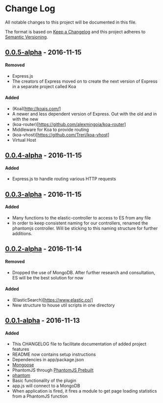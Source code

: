 # Change Log
All notable changes to this project will be documented in this file.

The format is based on [Keep a Changelog](http://keepachangelog.com/) and this project adheres to [Semantic Versioning](http://semver.org/).

## [0.0.5-alpha](https://github.com/TylerWalkerLB/nodesdt/releases/tag/v0.0.5-alpha) - 2016-11-15
#### Removed
- Express.js
 - The creators of Express moved on to create the next version of Express in a separate project called Koa
#### Added
- (Koa)[http://koajs.com/]
 - A newer and less dependent version of Express. Out with the old and in with the new
- (koa-router)[https://github.com/alexmingoia/koa-router]
 - Middleware for Koa to provide routing
- (koa-vhost)[https://github.com/Treri/koa-vhost]
 - Virtual Host 

## [0.0.4-alpha](https://github.com/TylerWalkerLB/nodesdt/releases/tag/v0.0.4-alpha) - 2016-11-15
#### Added
- Express.js to handle routing various HTTP requests

## [0.0.3-alpha](https://github.com/TylerWalkerLB/nodesdt/releases/tag/v0.0.3-alpha) - 2016-11-15
#### Added
- Many functions to the elastic-controller to access to ES from any file
- In order to keep consistent naming for our controllers, renamed the phantomjs controller. Will be sticking to this naming structure for further additions.

## [0.0.2-alpha](https://github.com/TylerWalkerLB/nodesdt/releases/tag/v0.0.2-alpha) - 2016-11-14
#### Removed
- Dropped the use of MongoDB. After further research and consultation, ES will be the best solution for now
#### Added
- (ElasticSearch)[https://www.elastic.co/]
- New structure to house util scripts in one directory

## [0.0.1-alpha](https://github.com/TylerWalkerLB/nodesdt/releases/tag/v0.0.1-alpha) - 2016-11-13
#### Added
- This CHANGELOG file to facilitate documentation of added project features
- README now contains setup instructions
- Dependencies in app/package.json
 - [Mongoose](http://mongoosejs.com/index.html)
 - PhantomJS through [PhantomJS Prebuilt](https://www.npmjs.com/package/phantomjs-prebuilt)
 - [phantom](https://www.npmjs.com/package/phantom)
- Basic functionality of the plugin
 - app.js will connect to a MongoDB
 - When application is fired, it fires a module to get page loading statistics from a PhantomJS function
